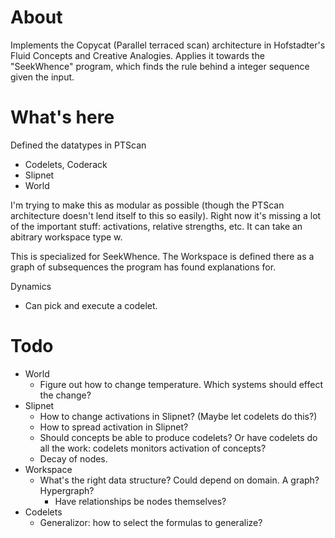 About
=====

Implements the Copycat (Parallel terraced scan) architecture in Hofstadter's Fluid Concepts and Creative Analogies. Applies it towards the "SeekWhence" program, which finds the rule behind a integer sequence given the input.

What's here
===========

Defined the datatypes in PTScan

* Codelets, Coderack
* Slipnet
* World

I'm trying to make this as modular as possible (though the PTScan architecture doesn't lend itself to this so easily). Right now it's missing a lot of the important stuff: activations, relative strengths, etc. It can take an abitrary workspace type w.

This is specialized for SeekWhence. The Workspace is defined there as a graph of subsequences the program has found explanations for.

Dynamics

* Can pick and execute a codelet.

Todo
====

* World
  * Figure out how to change temperature. Which systems should effect the change?
* Slipnet
  * How to change activations in Slipnet? (Maybe let codelets do this?)
  * How to spread activation in Slipnet?
  * Should concepts be able to produce codelets? Or have codelets do all the work: codelets monitors activation of concepts?
  * Decay of nodes.
* Workspace
  * What's the right data structure? Could depend on domain. A graph? Hypergraph?
    * Have relationships be nodes themselves?
* Codelets
  * Generalizor: how to select the formulas to generalize?

